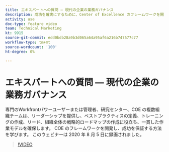 ```yaml
---
title: エキスパートへの質問 — 現代の企業の業務ガバナンス
description: 成功を確実にするために、Center of Excellence のフレームワークを開発する方法を学びます。 このウェビナーは 2020 年 8 月 5 日に録画されました。
activity: use
doc-type: feature video
team: Technical Marketing
kt: 9915
source-git-commit: edd0bdb28a9b3d065a64a95af6a216b747577c77
workflow-type: tm+mt
source-wordcount: '100'
ht-degree: 0%

---
```


# エキスパートへの質問 — 現代の企業の業務ガバナンス

専門のWorkfrontパワーユーザーまたは管理者、研究センター、COE の複数組織チームは、リーダーシップを提供し、ベストプラクティスの定義、トレーニングの作成、リード、組織全体の戦略的ロードマップの作成に役立ち、一貫した作業モデルを確保します。 COE のフレームワークを開発し、成功を保証する方法を学びます。 このウェビナーは 2020 年 8 月 5 日に録画されました。

>[!VIDEO](https://video.tv.adobe.com/v/341121/?quality=12)
